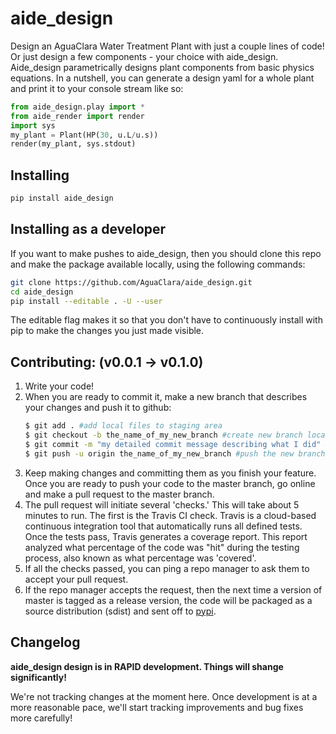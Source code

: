 # aide_design
Design an AguaClara Water Treatment Plant with just a couple lines of code! Or just design a few components - your choice with aide_design. Aide_design parametrically designs plant components from basic physics equations. In a nutshell, you can generate a design yaml for a whole plant and print it to your console stream like so:

```python
from aide_design.play import *
from aide_render import render
import sys
my_plant = Plant(HP(30, u.L/u.s))
render(my_plant, sys.stdout)
```

## Installing
```bash
pip install aide_design
```

## Installing as a developer
If you want to make pushes to aide_design, then you should clone this repo and make the package available locally, using the following commands:
```bash
git clone https://github.com/AguaClara/aide_design.git
cd aide_design
pip install --editable . -U --user
```
The editable flag makes it so that you don't have to continuously install with pip to make the changes you just made visible.

## Contributing: (v0.0.1 -> v0.1.0)
1. Write your code!
2. When you are ready to commit it, make a new branch that describes your changes and push it to github:
    ```bash
    $ git add . #add local files to staging area
    $ git checkout -b the_name_of_my_new_branch #create new branch locally and move to it
    $ git commit -m "my detailed commit message describing what I did" #commit to the new branch
    $ git push -u origin the_name_of_my_new_branch #push the new branch and all the commits you made to GitHub.
    ```
3. Keep making changes and committing them as you finish your feature. Once you are ready to push your code to the master branch, go online and make a pull request to the master branch.
4. The pull request will initiate several 'checks.' This will take about 5 minutes to run. The first is the Travis CI check. Travis is a cloud-based continuous integration tool that automatically runs all defined tests. Once the tests pass, Travis generates a coverage report. This report analyzed what percentage of the code was "hit" during the testing process, also known as what percentage was 'covered'.
5. If all the checks passed, you can ping a repo manager to ask them to accept your pull request.
6. If the repo manager accepts the request, then the next time a version of master is tagged as a release version, the code will be packaged as a source distribution (sdist) and sent off to [pypi](https://pypi.org/search/?q=aide_design).

## Changelog
**aide_design design is in RAPID development. Things will shange significantly!**

We're not tracking changes at the moment here. Once development is at a more reasonable pace, we'll start tracking improvements and bug fixes more carefully!